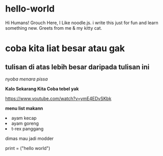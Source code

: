 # hello-world
Hi Humans!
Grouch Here, I Like noodle.js.  i write this just for fun and learn something new. 
Greets from me & my kitty cat.
<h1>coba kita liat besar atau gak </h1>
<h2>tulisan di atas lebih besar daripada tulisan ini </h2>
<i>nyoba menara pissa </i>

<b> Kalo Sekarang Kita Coba tebel yak </b>

<url>https://www.youtube.com/watch?v=ymE4EDvSKbk</url>

  <b>menu list makann</b>
<li>ayam kecap</li>
<li>ayam goreng</li>
<li>t-rex panggang</li>

<modder>dimas mau jadi modder</modder>

print = ("hello world")


<!-- Generator: Adobe Illustrator 19.0.0, SVG Export Plug-In  -->
<svg version="1.1"
	 xmlns="http://www.w3.org/2000/svg" xmlns:xlink="http://www.w3.org/1999/xlink" xmlns:a="http://ns.adobe.com/AdobeSVGViewerExtensions/3.0/"
	 x="0px" y="0px" width="487.6px" height="545.2px" viewBox="0 0 487.6 545.2" style="enable-background:new 0 0 487.6 545.2;"
	 xml:space="preserve">
<style type="text/css">
	.st0{fill:#20A9C9;}
	.st1{fill:#EAE5EA;}
	.st2{fill:#0C1619;}
	.st3{fill:#0E333F;}
	.st4{fill:#FACCB1;}
	.st5{opacity:0.53;fill:#D9B09A;}
	.st6{fill:#FFFFFF;}
	.st7{fill:none;stroke:#000000;stroke-miterlimit:10;}
	.st8{fill:#E0E2E4;}
	.st9{fill:#DCE7EA;}
	.st10{fill:#A0A0A0;}
</style>
<defs>
</defs>
<path class="st0" d="M199.7,55.2c0,0,13.9-11.3,19,0C218.7,55.2,213.1,48.8,199.7,55.2z"/>
<path d="M269.7,144.4l43.2,15.1l25.2,97.2l-7.5,11.6h-24l-4.6-8.1l5.4-5.6l-3.5-14.5v-70.6c0,0-3.4-1.1-34.9-2.7L269.7,144.4z"/>
<path d="M201,143.4c0,0-35.9,12.2-38.6,12.3l-20.7,56.5l-16,43.9l10.6,12.2h22.2l5.8-7.5l-6.8-7l3.7-7.3l-1-76.7l39.6-3.1L201,143.4
	z"/>
<polygon class="st1" points="209.7,136.1 204.9,141.4 216.7,167.3 223.8,166.8 232.6,159 232.8,159.1 242,166.7 249.8,166.6 
	259.9,140.9 255,136.1 232.8,158.8 "/>
<polygon points="232.6,159 223.8,166.8 242,166.7 "/>
<polygon class="st2" points="205.2,141.9 201,143.4 190.6,154.8 190.6,155.6 197.9,166.8 216.4,166.8 "/>
<polygon class="st2" points="259.9,140.9 269.7,144.4 274.3,154.1 273.8,156.6 269.1,166.8 249.8,166.6 "/>
<polyline class="st3" points="197,260.7 267.5,260.4 267.5,254.7 197,256.1 197,260.7 "/>
<polygon class="st4" points="212.4,116.3 212.4,138.9 213,139.5 232.6,159 253.4,137.6 253.4,117.3 "/>
<polygon class="st5" points="212.4,139.1 253.4,117.3 212.4,116.3 "/>
<path class="st4" d="M198.3,34.4l-4.4,25.7L189.7,71l-1.8-1.7c0,0-0.1,0.5-0.8,9.4c0,0,10.5,40.2,40.5,42.7c0,0,8.7,2.5,25.8-4
	c0,0,24.2-15.2,26.9-40.6l-2.9-11.1c0,0-11.2-9.1-14.6-31.2H198.3z"/>
<path d="M198.3,34.4c0,0-2.6,34.1-8.5,36.6l-1.6-2.3c0,0-0.3-22.9-9.8-16c0,0-3.7-10.9,8.1-27.2l2.6-5.9c0,0-9-8.2-5.1-19.6l12.4,9
	c0,0,62.3-15.5,81-2c0,0,5.6,8.8,1.5,14.8c0,0,9.5,19.5,7.9,29.8c0,0-6.6-0.6-9.3,14c0,0-18.6-25-14.6-31.2
	C262.8,34.4,234.1,58.1,198.3,34.4z"/>
<polygon class="st4" points="266.7,49 277.4,65.5 275.8,65.5 264.8,49 "/>
<path class="st4" d="M277.4,66.4c0,0,0.6-11.3,7.8-14.6c0,0,5.4-0.7,5.5,8.3c0,0,0.2,13.7-3.8,15.2c0,0-1.6,3-6.6,2.1L277.4,66.4z"
	/>
<path class="st4" d="M176.8,58.7c0,0,1.4-7.5,4.4-7.1c0,0,4.3-1.4,5.7,4.7l2.1,13.4l-1,7l-1.2-1.4c0,0-3.2,3.7-6.4-0.9
	C180.3,74.4,175.2,65.2,176.8,58.7z"/>
<ellipse class="st6" cx="253.7" cy="66.9" rx="11.1" ry="9.5"/>
<ellipse cx="253.7" cy="66.9" rx="6.8" ry="5.8"/>
<ellipse class="st6" cx="250.1" cy="63.6" rx="1.4" ry="1.2"/>
<ellipse class="st6" cx="210.8" cy="66.9" rx="11.1" ry="9.5"/>
<ellipse cx="210.8" cy="66.9" rx="6.8" ry="5.8"/>
<ellipse class="st6" cx="207.3" cy="63.6" rx="1.4" ry="1.2"/>
<path class="st7" d="M215,105.9c0,0,36.5-2.7,40.2-8.1"/>
<path d="M229.3,80.3l-4.5,13.1c0,0,6,2.7,11.2-0.4l-8.8-0.6C227.3,92.3,230.7,80.6,229.3,80.3z"/>
<rect x="13.4" y="291.7" class="st8" width="460.6" height="163"/>
<path class="st6" d="M160.2,170.8l0.4,84.7c0,0,2.2,2.5,2.5,2.5h1.9h11.6v-2.5l21.1,0.2v2.3h68.7v-2.6l21,0.2v1.8l14.1-0.1
	c0,0,1.2-0.6,1.9-1.6v-86.2c0,0-0.9-2.2-2.5-2.5H162.6C162.6,167,159.1,169.1,160.2,170.8z"/>
<polygon class="st9" points="164.3,258.1 294,167 301.2,167 303.4,169.2 303.4,255.7 301.4,257.2 287.3,257.3 287.4,255.5 
	266.3,255.5 266.3,257.7 197.6,257.7 197.6,255.7 176.5,255.5 176.5,258 "/>
<rect x="176.1" y="255.4" class="st9" width="22.3" height="6.2"/>
<rect x="265.8" y="254.7" class="st9" width="22.3" height="6"/>
<path class="st9" d="M158.3,260.7c0,0-8.6,2.9,0,8.2h147.1c0,0,7.5-2.7,0-8.2H158.3z"/>
<path class="st8" d="M1.2,268.3h483.1c0,0,2.5,0.6,3.2,2.7v17.7c0,0-0.7,1.9-2.5,2.4H1.2C1.2,291.1-1.6,272.1,1.2,268.3z"/>
<polygon class="st10" points="13.4,291.1 13.4,298.9 474,298.2 474,291.1 "/>
<polygon class="st8" points="1.2,291.1 0,545.2 13.4,545.2 13.4,291.1 "/>
<polygon class="st8" points="474.2,282.7 473,536.8 486.4,536.8 486.4,282.7 "/>
<path d="M200.5,57.5c0,0,11.7-9,17.1-0.3C217.6,57.2,210.5,51.8,200.5,57.5z"/>
<path d="M261.9,57.2c0,0-11.3-9-16.5-0.3C245.4,56.9,252.3,51.5,261.9,57.2z"/>
</svg>
